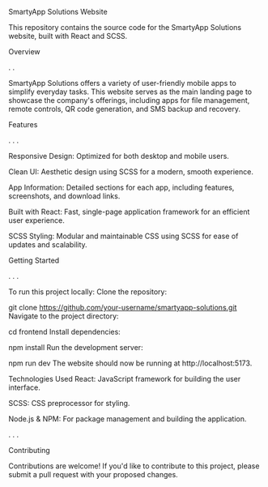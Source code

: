 SmartyApp Solutions Website

This repository contains the source code for the SmartyApp Solutions website, built with React and SCSS.

Overview

.
.

SmartyApp Solutions offers a variety of user-friendly mobile apps to simplify everyday tasks. This website serves as the main landing page to showcase the company's offerings, including apps for file management, remote controls, QR code generation, and SMS backup and recovery.

Features

.
.
.

Responsive Design: Optimized for both desktop and mobile users.

Clean UI: Aesthetic design using SCSS for a modern, smooth experience.

App Information: Detailed sections for each app, including features, screenshots, and download links.

Built with React: Fast, single-page application framework for an efficient user experience.

SCSS Styling: Modular and maintainable CSS using SCSS for ease of updates and scalability.

Getting Started

.
.
.


To run this project locally:
Clone the repository:

git clone https://github.com/your-username/smartyapp-solutions.git
Navigate to the project directory:

cd frontend 
Install dependencies:


npm install
Run the development server:


npm run dev 
The website should now be running at http://localhost:5173.

Technologies Used
React: JavaScript framework for building the user interface.

SCSS: CSS preprocessor for styling.

Node.js & NPM: For package management and building the application.

.
.
.


Contributing

Contributions are welcome! If you'd like to contribute to this project, please submit a pull request with your proposed changes.
